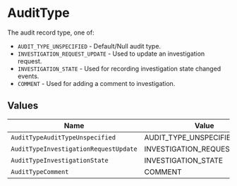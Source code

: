 # AuditType

The audit record type, one of:
- `AUDIT_TYPE_UNSPECIFIED` - Default/Null audit type.
- `INVESTIGATION_REQUEST_UPDATE` - Used to update an investigation request.
- `INVESTIGATION_STATE` - Used for recording investigation state changed events.
- `COMMENT` - Used for adding a comment to investigation.


## Values

| Name                                  | Value                                 |
| ------------------------------------- | ------------------------------------- |
| `AuditTypeAuditTypeUnspecified`       | AUDIT_TYPE_UNSPECIFIED                |
| `AuditTypeInvestigationRequestUpdate` | INVESTIGATION_REQUEST_UPDATE          |
| `AuditTypeInvestigationState`         | INVESTIGATION_STATE                   |
| `AuditTypeComment`                    | COMMENT                               |